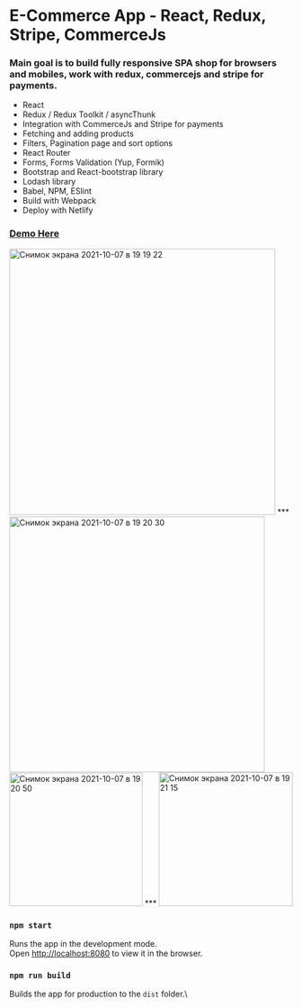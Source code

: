 # E-Commerce App - React, Redux, Stripe, CommerceJs

### Main goal is to build fully responsive SPA shop for browsers and mobiles, work with redux, commercejs and stripe for payments.

* React
* Redux / Redux Toolkit / asyncThunk
* Integration with CommerceJs and Stripe for payments
* Fetching and adding products
* Filters, Pagination page and sort options
* React Router
* Forms, Forms Validation (Yup, Formik)
* Bootstrap and React-bootstrap library
* Lodash library
* Babel, NPM, ESlint
* Build with Webpack
* Deploy with Netlify


### [Demo Here](https://synthmaster.netlify.app/)

<img width="473" alt="Снимок экрана 2021-10-07 в 19 19 22" src="https://user-images.githubusercontent.com/53577903/136424756-88570373-e9ed-4d17-8cd5-6b5148fb60c1.png"> *** <img width="454" alt="Снимок экрана 2021-10-07 в 19 20 30" src="https://user-images.githubusercontent.com/53577903/136424870-3ec59769-39b3-42f4-932b-c1c8f3f57826.png">
<img width="237" alt="Снимок экрана 2021-10-07 в 19 20 50" src="https://user-images.githubusercontent.com/53577903/136424803-d5f1c31e-ba05-4e48-862f-26268522e433.png"> *** <img width="238" alt="Снимок экрана 2021-10-07 в 19 21 15" src="https://user-images.githubusercontent.com/53577903/136424938-3afca0e4-b34d-4d1e-89b9-f0efed24fc41.png">




### `npm start`

Runs the app in the development mode.\
Open [http://localhost:8080](http://localhost:8080) to view it in the browser.

### `npm run build`

Builds the app for production to the `dist` folder.\
